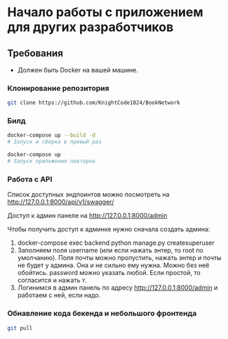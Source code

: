 # Начало работы с приложением для других разработчиков

## Требования

- Должен быть Docker на вашей машине.

### Клонирование репозитория

```bash
git clone https://github.com/KnightCode1024/BookNetwork
```

### Билд

```bash
docker-compose up --build -d
# Запуск и сборка в превый раз
```

```bash
docker-compose up
# Запуск приложения повторно
```

### Работа с API

Список доступных эндпоинтов можно посмотреть на <http://127.0.0.1:8000/api/v1/swagger/>

Доступ к админ панеле на <http://127.0.0.1:8000/admin>

Чтобы получить доступ к админке нужно сначала создать админа:

1) docker-compose exec backend python manage.py createsuperuser
2) Заполняем поля username (или если нажать энтер, то root по умолчанию). Поля почты можно пропустить, нажать энтер и почты не будет у админа. Она и не сильно ему нужна. Можно без неё обойтись. password можно указать любой. Если простой, то согласится и нажать `Y`.
3) Логинимся в админ панель по адресу <http://127.0.0.1:8000/admin> и работаем с ней, если надо.

### Обнавление кода бекенда и небольшого фронтенда

```bash
git pull
```
